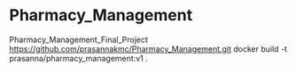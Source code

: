 # Pharmacy_Management
Pharmacy_Management_Final_Project
https://github.com/prasannakmc/Pharmacy_Management.git
docker build -t prasanna/pharmacy_management:v1 .
